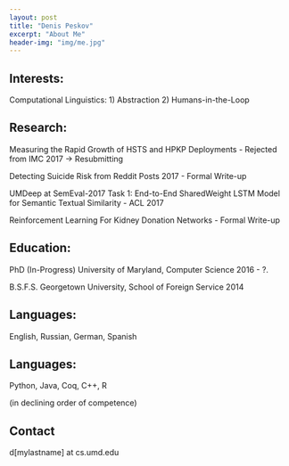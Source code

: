 ```yaml
---
layout: post
title: "Denis Peskov"
excerpt: "About Me"
header-img: "img/me.jpg"
---
```


## Interests: 
Computational Linguistics: 1) Abstraction 
                           2) Humans-in-the-Loop

## Research: 

Measuring the Rapid Growth of HSTS and HPKP Deployments - Rejected from IMC 2017 -> Resubmitting 

Detecting Suicide Risk from Reddit Posts 2017 - Formal Write-up 

UMDeep at SemEval-2017 Task 1: End-to-End SharedWeight LSTM Model for Semantic Textual Similarity - ACL 2017 

Reinforcement Learning For Kidney Donation Networks - Formal Write-up

## Education: 

PhD (In-Progress) University of Maryland, Computer Science 2016 - ?.

B.S.F.S. Georgetown University, School of Foreign Service 2014 



## Languages: 

English, Russian, German, Spanish

## Languages: 

Python, Java, Coq, C++, R

(in declining order of competence)

## Contact
d[mylastname] at cs.umd.edu
